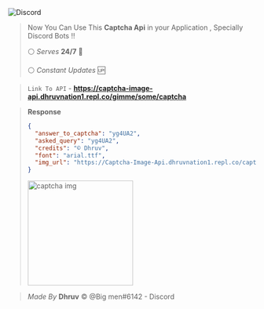 <img alt="Discord" src="https://img.shields.io/discord/790595270438027295?style=flat-square">

> Now You Can Use This  **Captcha Api**  in your Application , Specially Discord Bots !! 
> 
> :white_circle:  *Serves* **24/7** :arrows_counterclockwise: 
>
> :white_circle: *Constant Updates* :up: 


> `Link To API` - **https://captcha-image-api.dhruvnation1.repl.co/gimme/some/captcha**


> **Response**
> ```json
> {
>   "answer_to_captcha": "yg4UA2",
>   "asked_query": "yg4UA2",
>   "credits": "© Dhruv",
>   "font": "arial.ttf",
>   "img_url": "https://Captcha-Image-Api.dhruvnation1.repl.co/captchame/FkciuPXxCnJ5d9Dyg4UA2Dr6d4e5cPWla9A2eABEp0ZdSYs4bmFIVab5iCg"
> }
> ```
> <img width="214" alt="captcha img" src="https://user-images.githubusercontent.com/60794694/115061592-09493900-9ef2-11eb-899b-5b1ce3f3b310.PNG">
>

> *Made By* **Dhruv** :copyright:
> @Big men#6142  - Discord


